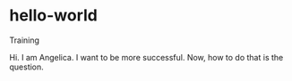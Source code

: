 # hello-world
Training

Hi. I am Angelica. I want to be more successful. Now, how to do that is the question.
